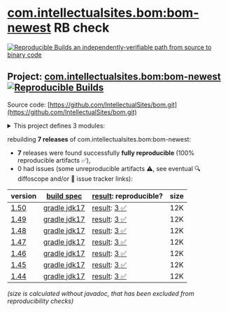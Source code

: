 [com.intellectualsites.bom:bom-newest](https://central.sonatype.com/artifact/com.intellectualsites.bom/bom-newest/versions) RB check
=======

[![Reproducible Builds](https://reproducible-builds.org/images/logos/rb.svg) an independently-verifiable path from source to binary code](https://reproducible-builds.org/)

## Project: [com.intellectualsites.bom:bom-newest](https://central.sonatype.com/artifact/com.intellectualsites.bom/bom-newest/versions) [![Reproducible Builds](https://img.shields.io/endpoint?url=https://raw.githubusercontent.com/jvm-repo-rebuild/reproducible-central/master/content/com/intellectualsites/bom/bom-newest/badge.json)](https://github.com/jvm-repo-rebuild/reproducible-central/blob/master/content/com/intellectualsites/bom/bom-newest/README.md)

Source code: [https://github.com/IntellectualSites/bom.git](https://github.com/IntellectualSites/bom.git)

<details><summary>This project defines 3 modules:</summary>

* [com.intellectualsites.bom:bom](https://central.sonatype.com/artifact/com.intellectualsites.bom/bom/overview)
* [com.intellectualsites.bom:bom-1.16.x](https://central.sonatype.com/artifact/com.intellectualsites.bom/bom-1.16.x/overview)
* [com.intellectualsites.bom:bom-newest](https://central.sonatype.com/artifact/com.intellectualsites.bom/bom-newest/overview)
</details>

rebuilding **7 releases** of com.intellectualsites.bom:bom-newest:
- **7** releases were found successfully **fully reproducible** (100% reproducible artifacts :white_check_mark:),
- 0 had issues (some unreproducible artifacts :warning:, see eventual :mag: diffoscope and/or :memo: issue tracker links):

| version | [build spec](/BUILDSPEC.md) | [result](https://reproducible-builds.org/docs/jvm/): reproducible? | size |
| -- | --------- | ------ | -- |
| [1.50](https://central.sonatype.com/artifact/com.intellectualsites.bom/bom-newest/1.50/pom) | [gradle jdk17](bom-newest-1.50.buildspec) | [result](bom-newest-1.50.buildinfo): [3 :white_check_mark: ](bom-newest-1.50.buildcompare) | 12K |
| [1.49](https://central.sonatype.com/artifact/com.intellectualsites.bom/bom-newest/1.49/pom) | [gradle jdk17](bom-newest-1.49.buildspec) | [result](bom-newest-1.49.buildinfo): [3 :white_check_mark: ](bom-newest-1.49.buildcompare) | 12K |
| [1.48](https://central.sonatype.com/artifact/com.intellectualsites.bom/bom-newest/1.48/pom) | [gradle jdk17](bom-newest-1.48.buildspec) | [result](bom-newest-1.48.buildinfo): [3 :white_check_mark: ](bom-newest-1.48.buildcompare) | 12K |
| [1.47](https://central.sonatype.com/artifact/com.intellectualsites.bom/bom-newest/1.47/pom) | [gradle jdk17](bom-newest-1.47.buildspec) | [result](bom-newest-1.47.buildinfo): [3 :white_check_mark: ](bom-newest-1.47.buildcompare) | 12K |
| [1.46](https://central.sonatype.com/artifact/com.intellectualsites.bom/bom-newest/1.46/pom) | [gradle jdk17](bom-newest-1.46.buildspec) | [result](bom-newest-1.46.buildinfo): [3 :white_check_mark: ](bom-newest-1.46.buildcompare) | 12K |
| [1.45](https://central.sonatype.com/artifact/com.intellectualsites.bom/bom-newest/1.45/pom) | [gradle jdk17](bom-newest-1.45.buildspec) | [result](bom-newest-1.45.buildinfo): [3 :white_check_mark: ](bom-newest-1.45.buildcompare) | 12K |
| [1.44](https://central.sonatype.com/artifact/com.intellectualsites.bom/bom-newest/1.44/pom) | [gradle jdk17](bom-newest-1.44.buildspec) | [result](bom-newest-1.44.buildinfo): [3 :white_check_mark: ](bom-newest-1.44.buildcompare) | 12K |

<i>(size is calculated without javadoc, that has been excluded from reproducibility checks)</i>
